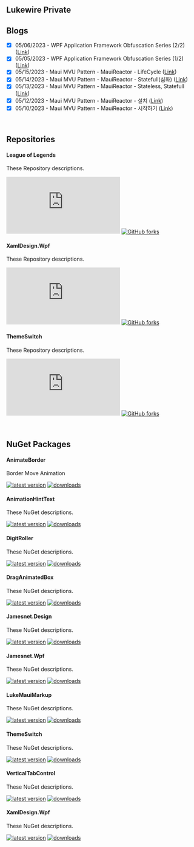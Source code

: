 ## Lukewire Private

## Blogs

- [X] 05/06/2023 - WPF Application Framework Obfuscation Series (2/2) ([Link](https://blog.naver.com/lukewire129/223095093097))
- [X] 05/05/2023 - WPF Application Framework Obfuscation Series (1/2) ([Link](https://blog.naver.com/lukewire129/223094369360))
- [X] 05/15/2023 - Maui MVU Pattern - MauiReactor - LifeCycle ([Link](https://blog.naver.com/lukewire129/223102245317))
- [X] 05/14/2023 - Maui MVU Pattern - MauiReactor - Statefull(심화) ([Link](https://blog.naver.com/lukewire129/223101485052))
- [X] 05/13/2023 - Maui MVU Pattern - MauiReactor - Stateless, Statefull ([Link](http://blog.naver.com/lukewire129/223100871476))
- [X] 05/12/2023 - Maui MVU Pattern - MauiReactor - 설치 ([Link](http://blog.naver.com/lukewire129/223100031960))
- [X] 05/10/2023 - Maui MVU Pattern - MauiReactor - 시작하기 ([Link](https://blog.naver.com/lukewire129/223098024042))

<br/>

## Repositories
#### League of Legends
These Repository descriptions.  

[![GitHub stars](https://badgen.net/github/stars/Naereen/Strapdown.js)](https://GitHub.com/Naereen/StrapDown.js/stargazers/)
[![GitHub forks](https://badgen.net/github/forks/Naereen/Strapdown.js/)](https://GitHub.com/Naereen/StrapDown.js/network/)
#### XamlDesign.Wpf
These Repository descriptions.  

[![GitHub stars](https://badgen.net/github/stars/Naereen/Strapdown.js)](https://GitHub.com/Naereen/StrapDown.js/stargazers/)
[![GitHub forks](https://badgen.net/github/forks/Naereen/Strapdown.js/)](https://GitHub.com/Naereen/StrapDown.js/network/)
#### ThemeSwitch
These Repository descriptions.  

[![GitHub stars](https://badgen.net/github/stars/Naereen/Strapdown.js)](https://GitHub.com/Naereen/StrapDown.js/stargazers/)
[![GitHub forks](https://badgen.net/github/forks/Naereen/Strapdown.js/)](https://GitHub.com/Naereen/StrapDown.js/network/)

<br/>

## NuGet Packages
#### 	AnimateBorder
Border Move Animation

[![latest version](https://img.shields.io/nuget/v/AnimateBorder)](https://www.nuget.org/packages/AnimateBorder)
[![downloads](https://img.shields.io/nuget/dt/AnimateBorder)](https://www.nuget.org/packages/AnimateBorder)


#### AnimationHintText
These NuGet descriptions.

[![latest version](https://img.shields.io/nuget/v/AnimationHintText)](https://www.nuget.org/packages/AnimationHintText)
[![downloads](https://img.shields.io/nuget/dt/AnimationHintText)](https://www.nuget.org/packages/AnimationHintText)


#### DigitRoller
These NuGet descriptions.

[![latest version](https://img.shields.io/nuget/v/DigitRoller)](https://www.nuget.org/packages/DigitRoller)
[![downloads](https://img.shields.io/nuget/dt/DigitRoller)](https://www.nuget.org/packages/DigitRoller)


#### DragAnimatedBox
These NuGet descriptions.

[![latest version](https://img.shields.io/nuget/v/DragAnimatedBox)](https://www.nuget.org/packages/DragAnimatedBox)
[![downloads](https://img.shields.io/nuget/dt/DragAnimatedBox)](https://www.nuget.org/packages/DragAnimatedBox)


#### Jamesnet.Design
These NuGet descriptions.  

[![latest version](https://img.shields.io/nuget/v/Jamesnet.Design)](https://www.nuget.org/packages/Jamesnet.Design)
[![downloads](https://img.shields.io/nuget/dt/Jamesnet.Design)](https://www.nuget.org/packages/Jamesnet.Design)


#### Jamesnet.Wpf
These NuGet descriptions.  

[![latest version](https://img.shields.io/nuget/v/Jamesnet.Wpf)](https://www.nuget.org/packages/Jamesnet.Wpf)
[![downloads](https://img.shields.io/nuget/dt/Jamesnet.Wpf)](https://www.nuget.org/packages/Jamesnet.Wpf)


#### LukeMauiMarkup
These NuGet descriptions.  

[![latest version](https://img.shields.io/nuget/v/LukeMauiMarkup)](https://www.nuget.org/packages/LukeMauiMarkup)
[![downloads](https://img.shields.io/nuget/dt/LukeMauiMarkup)](https://www.nuget.org/packages/LukeMauiMarkup)


#### ThemeSwitch
These NuGet descriptions.  

[![latest version](https://img.shields.io/nuget/v/ThemeSwitch)](https://www.nuget.org/packages/ThemeSwitch)
[![downloads](https://img.shields.io/nuget/dt/ThemeSwitch)](https://www.nuget.org/packages/ThemeSwitch)


#### VerticalTabControl
These NuGet descriptions.

[![latest version](https://img.shields.io/nuget/v/VerticalTabControl)](https://www.nuget.org/packages/VerticalTabControl)
[![downloads](https://img.shields.io/nuget/dt/VerticalTabControl)](https://www.nuget.org/packages/VerticalTabControl)


#### XamlDesign.Wpf 
These NuGet descriptions.  

[![latest version](https://img.shields.io/nuget/v/ThemeSwitch)](https://www.nuget.org/packages/XamlDesign.Wpf)
[![downloads](https://img.shields.io/nuget/dt/ThemeSwitch)](https://www.nuget.org/packages/XamlDesign.Wpf)

<br/>

